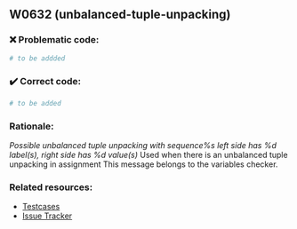 ## W0632 (unbalanced-tuple-unpacking)

### :x: Problematic code:

```python
# to be addded
```

### :heavy_check_mark: Correct code:

```python
# to be added
```

### Rationale:

 *Possible unbalanced tuple unpacking with sequence%s left side has %d label(s), right side has %d value(s)*
  Used when there is an unbalanced tuple unpacking in assignment This message
  belongs to the variables checker.



### Related resources:

- [Testcases](#)
- [Issue Tracker](https://github.com/PyCQA/pylint/issues?q=is%3Aissue+%22unbalanced-tuple-unpacking%22+OR+%22W0632%22)
